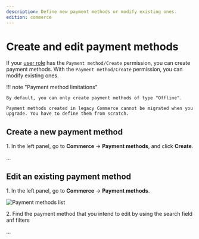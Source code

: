 ```yaml
---
description: Define new payment methods or modify existing ones.
edition: commerce
---
```


# Create and edit payment methods

If your [user role](work_with_permissions.md) has the `Payment method/Create` permission, you can create payment methods. 
With the `Payment method/Create` permission, you can modify existing ones.

!!! note "Payment method limitations"

    By default, you can only create payment methods of type "Offline".
    
    Payment methods created in legacy Commerce cannot be migrated when you upgrade. You have to define them from scratch.

## Create a new payment method 

1\. In the left panel, go to **Commerce** -> **Payment methods**, and click **Create**.

...

## Edit an existing payment method

1\. In the left panel, go to **Commerce** -> **Payment methods**.

![Payment methods list](payment_methods_list.png)

2\. Find the payment method that you intend to edit by using the search field anf filters

...

